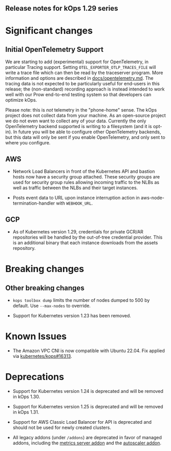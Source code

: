 ## Release notes for kOps 1.29 series

# Significant changes

## Initial OpenTelemetry Support

We are starting to add (experimental) support for OpenTelemetry,
in particular Tracing support.  Setting `OTEL_EXPORTER_OTLP_TRACES_FILE`
will write a trace file which can then be read by the traceserver program.
More information and options are described in [docs/opentelemetry.md](/docs/opentelemetry.md).
The tracing data is not expected to be particularly useful for end-users in
this release; the (non-standard) recording approach is instead intended to
work well with our Prow end-to-end testing system so that developers can
optimize kOps.

Please note: this is *not* telemetry in the "phone-home" sense.
The kOps project does not collect data from your machine.  As an
open-source project we do not even want to collect any of your data.
Currently the only OpenTelemetry backend supported is writing to a
filesystem (and it is opt-in).  In future you will be able to configure
other OpenTelemetry backends, but this data will only be sent if
you enable OpenTelemetry, and only sent to where you configure.

## AWS

* Network Load Balancers in front of the Kubernetes API and bastion hosts now
have a security group attached. These security groups are used for security group rules
allowing incoming traffic to the NLBs as well as traffic between the NLBs and their target
instances.

* Posts event data to URL upon instance interruption action in aws-node-termination-handler with `WEBHOOK_URL`.

## GCP

* As of Kubernetes version 1.29, credentials for private GCR/AR repositories will be handled by the out-of-tree credential provider. This is an additional binary that each instance downloads from the assets repository.

# Breaking changes

## Other breaking changes

* `kops toolbox dump` limits the number of nodes dumped to 500 by default. Use `--max-nodes` to override.

* Support for Kubernetes version 1.23 has been removed.

# Known Issues

* The Amazon VPC CNI is now compatible with Ubuntu 22.04. Fix applied via [kubernetes/kops#16313](https://github.com/kubernetes/kops/issues/16313).

# Deprecations

* Support for Kubernetes version 1.24 is deprecated and will be removed in kOps 1.30.

* Support for Kubernetes version 1.25 is deprecated and will be removed in kOps 1.31.

* Support for AWS Classic Load Balancer for API is deprecated and should not be used for newly created clusters.

* All legacy addons (under `/addons`) are deprecated in favor of managed addons, including the [metrics server addon](https://github.com/kubernetes/kops/tree/master/addons/metrics-server) and the [autoscaler addon](https://github.com/kubernetes/kops/tree/master/addons/cluster-autoscaler).
